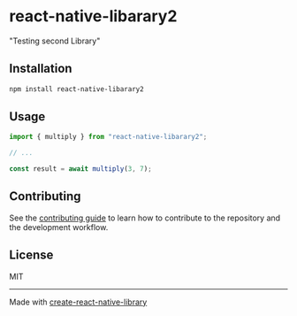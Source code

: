 # react-native-libarary2
"Testing second Library"
## Installation

```sh
npm install react-native-libarary2
```

## Usage

```js
import { multiply } from "react-native-libarary2";

// ...

const result = await multiply(3, 7);
```

## Contributing

See the [contributing guide](CONTRIBUTING.md) to learn how to contribute to the repository and the development workflow.

## License

MIT

---

Made with [create-react-native-library](https://github.com/callstack/react-native-builder-bob)
